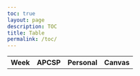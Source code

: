 ```yaml
---
toc: true
layout: page
description: TOC
title: Table
permalink: /toc/
---
```


<table>
    <tr>
     <th>Week</th>
     <th>APCSP</th>
     <th>Personal</th>
     <th>Canvas</th>
    </tr>